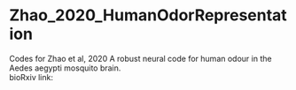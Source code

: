 # Zhao_2020_HumanOdorRepresentation
Codes for Zhao et al, 2020 A robust neural code for human odour in the Aedes aegypti mosquito brain.    
bioRxiv link: 
